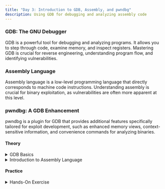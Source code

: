 ```yaml
---
title: "Day 3: Introduction to GDB, Assembly, and pwndbg"
description: Using GDB for debugging and analyzing assembly code
---
```


### GDB: The GNU Debugger

GDB is a powerful tool for debugging and analyzing programs. It allows you to step through code, examine memory, and inspect registers. Mastering GDB is crucial for reverse engineering, understanding program flow, and identifying vulnerabilities.

### Assembly Language

Assembly language is a low-level programming language that directly corresponds to machine code instructions. Understanding assembly is crucial for binary exploitation, as vulnerabilities are often more apparent at this level.

### pwndbg: A GDB Enhancement

pwndbg is a plugin for GDB that provides additional features specifically tailored for exploit development, such as enhanced memory views, context-sensitive information, and convenience commands for analyzing binaries.

#### Theory

<details>
<summary>GDB Basics</summary>

> Objective: Learn how to use basic GDB commands.

> > GDB Tutorial: [Read Here](https://www.geeksforgeeks.org/gdb-step-by-step-introduction/)

GDB allows you to set breakpoints, watch variables, step through code line-by-line, and inspect the state of your program. Understanding these basics is the first step in debugging and analyzing binaries.

</details>

<details>
<summary>Introduction to Assembly Language</summary>

> Objective: Learn the basics of x86 assembly language.

> > x86 Assembly Guide: [Read Here](https://hackmd.io/@barlaabhi/H1IPMRyIF)

Assembly language reveals the instructions that the CPU executes, providing insights into how high-level code translates into machine operations. This knowledge is essential for understanding how exploits work at the lowest levels.

</details>

#### Practice

<details>
<summary>Hands-On Exercise</summary>

> > **Install GDB and pwndbg:** Install GDB and the pwndbg plugin on your system. This setup will be used throughout your binary exploitation journey.
> > **Debug a simple program:** Use GDB to step through a simple C program and examine its assembly code. Practice setting breakpoints, stepping through instructions, and examining register values.
> > **Disassemble Functions:** Use GDB to disassemble functions in a binary and analyze their assembly instructions. Identify function prologues, epilogues, and control flow.
</details>
